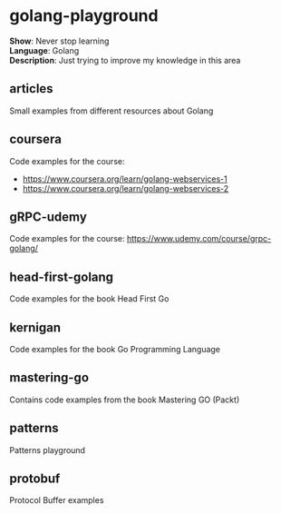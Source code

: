# golang-playground

**Show**: Never stop learning   
**Language**: Golang   
**Description**: Just trying to improve my knowledge in this area

## articles
Small examples from different resources about Golang

## coursera
Code examples for the course: 
 - https://www.coursera.org/learn/golang-webservices-1
 - https://www.coursera.org/learn/golang-webservices-2

## gRPC-udemy
Code examples for the course: https://www.udemy.com/course/grpc-golang/

## head-first-golang
Code examples for the book Head First Go

## kernigan
Code examples for the book Go Programming Language

## mastering-go
Contains code examples from the book Mastering GO (Packt)

## patterns
Patterns playground

## protobuf
Protocol Buffer examples